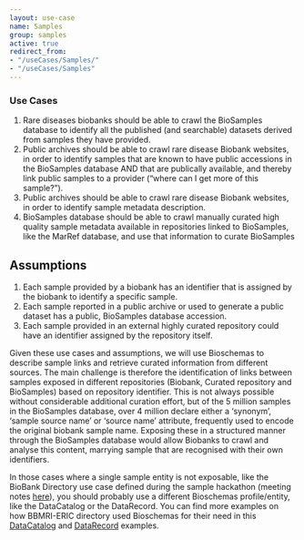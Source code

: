 ```yaml
---
layout: use-case
name: Samples
group: samples
active: true
redirect_from: 
- "/useCases/Samples/"
- "/useCases/Samples"
---
```



### Use Cases

1.  Rare diseases biobanks should be able to crawl the BioSamples database to identify all the published (and searchable) datasets derived from samples they have provided.
2.  Public archives should be able to crawl rare disease Biobank websites, in order to identify samples that are known to have public accessions in the BioSamples database AND that are publically available, and thereby link public samples to a provider (“where can I get more of this sample?”).
3.  Public archives should be able to crawl rare disease Biobank websites, in order to identify sample metadata description.
4.  BioSamples database should be able to crawl manually curated high quality sample metadata available in repositories linked to BioSamples, like the MarRef database, and use that information to curate BioSamples

## Assumptions

1.  Each sample provided by a biobank has an identifier that is assigned by the biobank to identify a specific sample.
2.  Each sample reported in a public archive or used to generate a public dataset has a public, BioSamples database accession.
3.  Each sample provided in an external highly curated repository could have an identifier assigned by the repository itself.

Given these use cases and assumptions, we will use Bioschemas to describe sample links and retrieve curated information from different sources. The main challenge is therefore the identification of links between samples exposed in different repositories (Biobank, Curated repository and BioSamples) based on repository identifier. This is not always possible without considerable additional curation effort, but of the 5 million samples in the BioSamples database, over 4 million declare either a ‘synonym’, ‘sample source name’ or ‘source name’ attribute, frequently used to encode the original biobank sample name. Exposing these in a structured manner through the BioSamples database would allow Biobanks to crawl and analyse this content, marrying sample that are recognised with their own identifiers.

In those cases where a single sample entity is not exposable, like the BioBank Directory use case defined during the sample hackathon (meeting notes [here](https://docs.google.com/document/d/1xKFFLXcc6Db5wSuifOETpQSIFd73GLL2__2BNK9d4tk/edit#heading=h.aqwqtawny32k)), you should probably use a different Bioschemas profile/entity, like the DataCatalog or the DataRecord. You can find more examples on how BBMRI-ERIC directory used Bioschemas for their need in this [DataCatalog](https://github.com/Bioschemas/specifications/blob/master/DataCatalog/examples/bbmri-eric-ID-CZ_MMCI_jsonld.json) and [DataRecord](https://github.com/Bioschemas/specifications/blob/master/DataRecord/examples/bbmri-eric-ID-CZ_MMCI-collection-LTS_jsonld.json) examples.